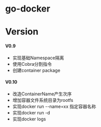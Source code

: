 # go-docker



# Version
#### V0.9
+ 实现基础Namespace隔离
+ 使用Cobra分割指令
+ 创建container package

#### V0.10
+ 改造ContainerName产生次序
+ 增加容器文件系统目录为rootfs
+ 实现docker run --name=xx 指定容器名称
+ 实现docker run -d
+ 实现docker logs
